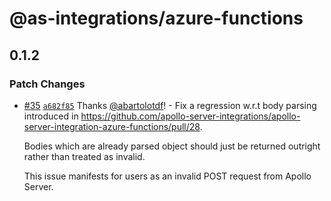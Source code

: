 # @as-integrations/azure-functions

## 0.1.2

### Patch Changes

- [#35](https://github.com/apollo-server-integrations/apollo-server-integration-azure-functions/pull/35) [`a682f85`](https://github.com/apollo-server-integrations/apollo-server-integration-azure-functions/commit/a682f852ee2eed465cf800a4be0475a34a646164) Thanks [@abartolotdf](https://github.com/abartolotdf)! - Fix a regression w.r.t body parsing introduced in https://github.com/apollo-server-integrations/apollo-server-integration-azure-functions/pull/28.

  Bodies which are already parsed object should just be returned outright rather than treated as invalid.

  This issue manifests for users as an invalid POST request from Apollo Server.
